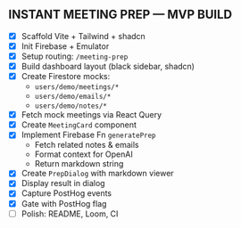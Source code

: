 ## INSTANT MEETING PREP — MVP BUILD

- [x] Scaffold Vite + Tailwind + shadcn
- [x] Init Firebase + Emulator
- [x] Setup routing: `/meeting-prep`
- [x] Build dashboard layout (black sidebar, shadcn)
- [x] Create Firestore mocks:
  - `users/demo/meetings/*`
  - `users/demo/emails/*`
  - `users/demo/notes/*`
- [x] Fetch mock meetings via React Query
- [x] Create `MeetingCard` component
- [x] Implement Firebase Fn `generatePrep`
  - Fetch related notes & emails
  - Format context for OpenAI
  - Return markdown string
- [x] Create `PrepDialog` with markdown viewer
- [x] Display result in dialog
- [x] Capture PostHog events
- [x] Gate with PostHog flag
- [ ] Polish: README, Loom, CI
